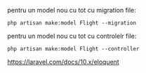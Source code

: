 pentru un model nou cu tot cu migration file:

`php artisan make:model Flight --migration`

pentru un model nou cu tot cu controlelr file:

`php artisan make:model Flight --controller`

https://laravel.com/docs/10.x/eloquent


